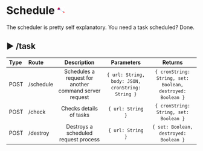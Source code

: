 # Schedule <img src="../command/frontend/res/logo.png" alt="logo" width="20"/> 

The scheduler is pretty self explanatory. You need a task scheduled? Done.

## ▶ /task

|Type|Route|Description|Parameters|Returns|
| :-|:- |:-:|:-:|:-:|
|POST|/schedule|Schedules a request for another command server request|`{ url: String, body: JSON, cronString: String }`|`{ cronString: String, set: Boolean, destroyed: Boolean }`|
|POST|/check|Checks details of tasks|`{ url: String }`|`{ cronString: String, set: Boolean }`
|POST|/destroy|Destroys a scheduled request process|`{ url: String }`|`{ set: Boolean, destroyed: Boolean }`|